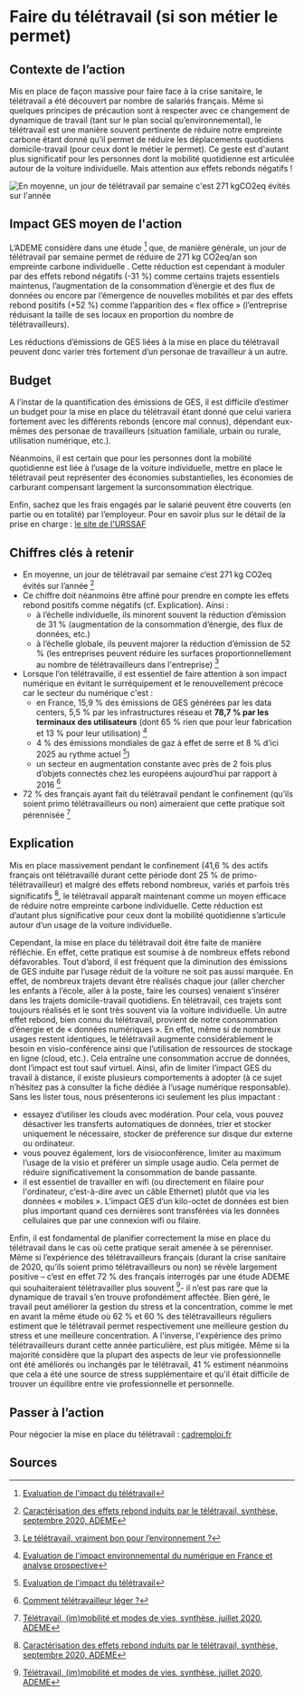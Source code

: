 # Faire du télétravail (si son métier le permet) 

## Contexte de l’action

Mis en place de façon massive pour faire face à la crise sanitaire, le télétravail a été découvert par nombre de salariés français. Même si quelques 
principes de précaution sont à respecter avec ce changement de dynamique de travail (tant sur le plan social qu’environnemental), le télétravail est une 
manière souvent pertinente de réduire notre empreinte carbone étant donné qu’il permet de réduire les déplacements quotidiens domicile-travail (pour ceux 
dont le métier le permet). Ce geste est d'autant plus significatif pour les personnes dont la mobilité quotidienne est articulée autour de la voiture 
individuelle. Mais attention aux effets rebonds négatifs !

![En moyenne, un jour de télétravail par semaine c'est 271 kgCO2eq évités sur l'année](https://ecolab-data.netlify.app/images/Chiffres-cles_Teletravail_v2.png)

## Impact GES moyen de l'action

L’ADEME considère dans une étude [^1] que, de manière générale, un jour de télétravail par semaine permet de réduire de 271 kg CO2eq/an son empreinte
carbone individuelle . Cette réduction est cependant à moduler par des effets rebond négatifs (-31 %) comme certains trajets essentiels maintenus, 
l’augmentation de la consommation d’énergie et des flux de données ou encore par l’émergence de nouvelles mobilités et par des effets rebond positifs (+52 %)
comme l’apparition des « flex office » (l’entreprise réduisant la taille de ses locaux en proportion du nombre de télétravailleurs).

Les réductions d’émissions de GES liées à la mise en place du télétravail peuvent donc varier très fortement d’un personae de travailleur à un autre.

## Budget

A l’instar de la quantification des émissions de GES, il est difficile d’estimer un budget pour la mise en place du télétravail étant donné que celui 
variera fortement avec les différents rebonds (encore mal connus), dépendant eux-mêmes des personae de travailleurs (situation familiale, urbain ou rurale, 
utilisation numérique, etc.).

Néanmoins, il est certain que pour les personnes dont la mobilité quotidienne est liée à l’usage de la voiture individuelle, mettre en place le télétravail 
peut représenter des économies substantielles, les économies de carburant compensant largement la surconsommation électrique.

Enfin, sachez que les frais engagés par le salarié peuvent être couverts (en partie ou en totalité) par l’employeur. Pour en savoir plus sur le détail de 
la prise en charge : [le site de l'URSSAF](https://www.urssaf.fr)

## Chiffres clés à retenir

- En moyenne, un jour de télétravail par semaine c’est 271 kg CO2eq évités sur l’année [^2]
- Ce chiffre doit néanmoins être affiné pour prendre en compte les effets rebond positifs comme négatifs (cf. Explication). Ainsi :
  - à l’échelle individuelle, ils minorent souvent la réduction d’émission de 31 % (augmentation de la consommation d’énergie, des flux de données, etc.)
  - à l’échelle globale, ils peuvent majorer la réduction d’émission de 52 % (les entreprises peuvent réduire les surfaces proportionnellement au nombre de 
télétravailleurs dans l'entreprise) [^3]
- Lorsque l’on télétravaille, il est essentiel de faire attention à son impact numérique en évitant le surréquipement et le renouvellement précoce car le secteur du numérique c'est :
  - en France, 15,9 % des émissions de GES générées par les data centers, 5,5 % par les infrastructures réseau et **78,7 % par les terminaux des utilisateurs** (dont 65 % rien que pour leur fabrication et 13 % pour leur utilisation) [^6]
  - 4 % des émissions mondiales de gaz à effet de serre et 8 % d’ici 2025 au rythme actuel [^1])
  - un secteur en augmentation constante avec près de 2 fois plus d’objets connectés chez les européens aujourd’hui par rapport à 2016 [^4]
- 72 % des français ayant fait du télétravail pendant le confinement (qu’ils soient primo télétravailleurs ou non) aimeraient que cette pratique soit 
pérennisée [^5]

## Explication

Mis en place massivement pendant le confinement (41,6 % des actifs français ont télétravaillé durant cette période dont 25 % de primo-télétravailleur) et 
malgré des effets rebond  nombreux, variés et parfois très significatifs  [^2], le télétravail apparaît maintenant comme un moyen efficace de réduire notre 
empreinte carbone individuelle. Cette réduction est d’autant plus significative pour ceux dont la mobilité quotidienne s’articule autour d’un usage de la 
voiture individuelle.

Cependant, la mise en place du télétravail doit être faite de manière réfléchie. En effet, cette pratique est soumise à de nombreux effets rebond 
défavorables. Tout d’abord, il est fréquent que la diminution des émissions de GES induite par l’usage réduit de la voiture ne soit pas aussi marquée. En 
effet, de nombreux trajets devant être réalisés chaque jour (aller chercher les enfants à l’école, aller à la poste, faire les courses) venaient s’insérer 
dans les trajets domicile-travail quotidiens. En télétravail, ces trajets sont toujours réalisés et le sont très souvent via la voiture individuelle. Un 
autre effet rebond, bien connu du télétravail, provient de notre consommation d’énergie et de « données numériques ».  En effet, même si de nombreux usages 
restent identiques, le télétravail augmente considérablement le besoin en visio-conférence ainsi que l’utilisation de ressources de stockage en ligne (cloud,
etc.). Cela entraîne une consommation accrue de données, dont l’impact est tout sauf virtuel. Ainsi, afin de limiter l’impact GES du travail à distance, il
existe plusieurs comportements à adopter (à ce sujet n’hésitez pas à consulter la fiche dédiée à l’usage numérique responsable). Sans les lister tous, nous
présenterons ici seulement les plus impactant :
-	essayez d’utiliser les clouds avec modération. Pour cela, vous pouvez désactiver les transferts automatiques de données, trier et stocker uniquement le 
nécessaire, stocker de préference sur disque dur externe ou ordinateur. 
-	vous pouvez également, lors de visioconférence, limiter au maximum l’usage de la visio et préférer un simple usage audio. Cela permet de réduire 
significativement la consommation de bande passante. 
-	il est essentiel de travailler en wifi (ou directement en filaire pour l'ordinateur, c’est-à-dire avec un câble Ethernet) plutôt que via les données
« mobiles ». L’impact GES d’un kilo-octet de données est bien plus important quand ces dernières sont transférées via les données cellulaires que par une 
connexion wifi ou filaire.

Enfin, il est fondamental de planifier correctement la mise en place du télétravail dans le cas où cette pratique serait amenée à se pérenniser. Même si 
l’expérience des télétravailleurs français (durant la crise sanitaire de 2020, qu’ils soient primo télétravailleurs ou non) se révèle largement positive
– c’est en effet 72 % des français interrogés par une étude ADEME qui souhaiteraient télétravailler plus souvent [^5]- il n’est pas rare que la dynamique de 
travail s’en trouve profondément affectée. Bien géré, le travail peut améliorer la gestion du stress et la concentration, comme le met en avant la même 
étude où 62 % et 60 % des télétravailleurs réguliers estiment que le télétravail permet respectivement une meilleure gestion du stress et une meilleure 
concentration. A l'inverse, l'expérience des primo télétravailleurs durant cette année particulière, est plus mitigée. Même si la majorité considère que la 
plupart des aspects de leur vie professionnelle ont été améliorés ou inchangés par le télétravail, 41 % estiment néanmoins que cela a été une source de 
stress supplémentaire et qu’il était difficile de trouver un équilibre entre vie professionnelle et personnelle. 

## Passer à l’action

Pour négocier la mise en place du télétravail : [cadremploi.fr](https://www.cadremploi.fr/editorial/actualites/actu-emploi/teletravail-leurs-astuces-pour-negocier-des-jours-en-plus)

## Sources

[^1]: [Evaluation de l'impact du télétravail](https://librairie.ademe.fr/mobilite-et-transport/3783-evaluation-de-l-impact-du-teletravail-et-des-tiers-lieux-sur-la-reduction-des-consommations-d-energie-et-des-emissions-de-gaz-a-effet-de-serre-et-sur-l-organisation-des-entreprises.html)
[^2]: [Caractérisation des effets rebond induits par le télétravail, synthèse, septembre 2020, ADEME](https://librairie.ademe.fr/mobilite-et-transport/3776-caracterisation-des-effets-rebond-induits-par-le-teletravail.html)
[^3]: [Le télétravail, vraiment bon pour l’environnement ?](https://presse.ademe.fr/wp-content/uploads/2020/09/ADEME_InfographieTT.pdf)
[^4]: [Comment télétravailleur léger ?](https://librairie.ademe.fr/consommer-autrement/249-comment-teletravailler-leger-.html)
[^5]: [Télétravail, (im)mobilité et modes de vies, synthèse, juillet 2020, ADEME](https://librairie.ademe.fr/consommer-autrement/314-teletravail-immobilite-et-modes-de-vie.html)
[^6]: [Evaluation de l'impact environnemental du numérique en France et analyse prospective](https://www.arcep.fr/uploads/tx_gspublication/etude-numerique-environnement-ademe-arcep-volet02_janv2022.pdf)
